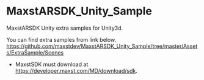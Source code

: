 # MaxstARSDK_Unity_Sample
MaxstARSDK Unity extra samples for Unity3d.

You can find extra samples from link below.
https://github.com/maxstdev/MaxstARSDK_Unity_Sample/tree/master/Assets/ExtraSample/Scenes

* MaxstSDK must download at https://developer.maxst.com/MD/download/sdk.
